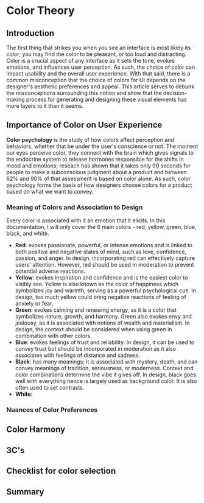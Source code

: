 # Color Theory

## Introduction
The first thing that strikes you when you see an interface is most likely its color; you may find the color to be pleasant, or too loud and distracting. Color is a crucial aspect of any interface as it sets the tone, evokes emotions, and influences user perception. As such, the choice of color can impact usability and the overall user experience. With that said, there is a common misconception that the choice of colors for UI depends on the designer's aesthetic preferences and appeal. This article serves to debunk the misconceptions surrounding this notion and show that the decision-making process for generating and designing these visual elements has more layers to it than it seems.

## Importance of Color on User Experience
**Color psychology** is the study of how colors affect perception and behaviors, whether that be under the user's conscience or not. The moment our eyes perceive color, they connect with the brain which gives signals to the endocrine system to release hormones responsible for the shifts in mood and emotions; reseach has shown that it takes only 90 seconds for people to make a subconscious judgment about a product and between 62% and 90% of that assessment is based on color alone. As such, color psychology forms the basis of how designers choose colors for a product based on what we want to convey.

### Meaning of Colors and Association to Design
Every color is associated with it an emotion that it elicits. In this documentation, I will only cover the 6 main colors - red, yellow, green, blue, black, and white. 
* **Red**: evokes passionate, powerful, or intense emotions and is linked to both positive and negative states of mind, such as love, confidence, passion, and anger. In design, incorporating red can effectively capture users' attention. However, red should be used in moderation to prevent potential adverse reactions.
* **Yellow**: evokes inspiration and confidence and is the easiest color to visibly see. Yellow is also known as the color of happiness which symbolizes joy and warmth, serving as a powerful psychological cue. In design, too much yellow could bring negative reactions of feeling of anxiety or fear.
* **Green**: evokes calming and renewing energy, as it is a color that symbolizes nature, growth, and harmony. Green also evokes envy and jealousy, as it is associated with notions of wealth and materialism. In design, the context should be considered when using green in combination with other colors.
* **Blue**: evokes feelings of trust and reliability. In design, it can be used to convey trust but should be incorporated in moderation as it also associates with feelings of distance and sadness.
* **Black**: has many meanings; it is associated with mystery, death, and can convey meanings of tradition, seriousness, or moderness. Context and color combinations determine the vibe it gives off. In design, black goes well with everything hence is largely used as background color. It is also often used to set contrasts.
* **White**:

### Nuances of Color Preferences



## Color Harmony

## 3C's 

## Checklist for color selection


## Summary



